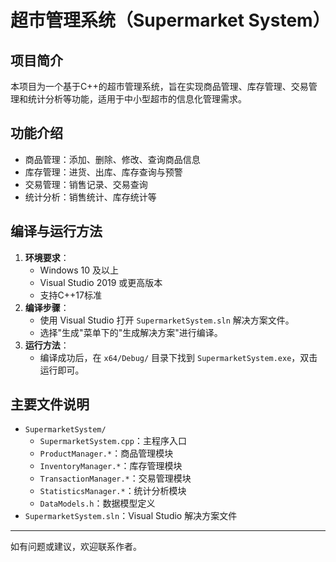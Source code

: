 # 超市管理系统（Supermarket System）

## 项目简介

本项目为一个基于C++的超市管理系统，旨在实现商品管理、库存管理、交易管理和统计分析等功能，适用于中小型超市的信息化管理需求。

## 功能介绍

- 商品管理：添加、删除、修改、查询商品信息
- 库存管理：进货、出库、库存查询与预警
- 交易管理：销售记录、交易查询
- 统计分析：销售统计、库存统计等

## 编译与运行方法

1. **环境要求**：
   - Windows 10 及以上
   - Visual Studio 2019 或更高版本
   - 支持C++17标准
2. **编译步骤**：
   - 使用 Visual Studio 打开 `SupermarketSystem.sln` 解决方案文件。
   - 选择"生成"菜单下的"生成解决方案"进行编译。
3. **运行方法**：
   - 编译成功后，在 `x64/Debug/` 目录下找到 `SupermarketSystem.exe`，双击运行即可。

## 主要文件说明

- `SupermarketSystem/`
  - `SupermarketSystem.cpp`：主程序入口
  - `ProductManager.*`：商品管理模块
  - `InventoryManager.*`：库存管理模块
  - `TransactionManager.*`：交易管理模块
  - `StatisticsManager.*`：统计分析模块
  - `DataModels.h`：数据模型定义
- `SupermarketSystem.sln`：Visual Studio 解决方案文件

---

如有问题或建议，欢迎联系作者。 
